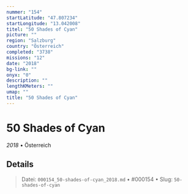 ```yaml
---
nummer: "154"
startLatitude: "47.807234"
startLongitude: "13.042008"
titel: "50 Shades of Cyan"
picture: ""
region: "Salzburg"
country: "Österreich"
completed: "3738"
missions: "12"
date: "2018"
bg-link: ""
onyx: "0"
description: ""
lengthKMeters: ""
umap: ""
title: "50 Shades of Cyan"
---
```

# 50 Shades of Cyan

*2018* • Österreich



## Details








> Datei: `000154_50-shades-of-cyan_2018.md` • #000154 • Slug: `50-shades-of-cyan`
